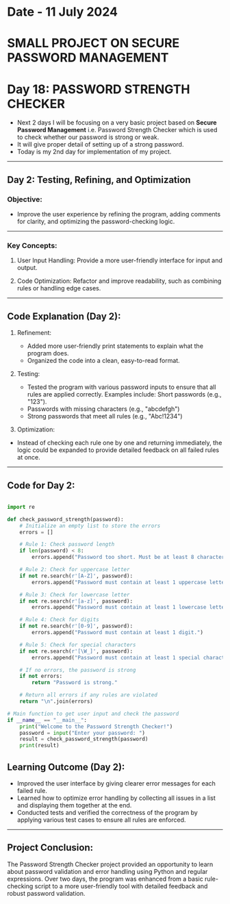 # Date - 11 July 2024
# SMALL PROJECT ON SECURE PASSWORD MANAGEMENT

# Day 18: PASSWORD STRENGTH CHECKER
- Next 2 days I will be focusing on a very basic project based on **Secure Password Management** i.e. Password Strength Checker which is used to check whether our password is strong or weak.
- It will give proper detail of setting up of a strong password.
- Today is my 2nd day for implementation of my project.

---

## Day 2: Testing, Refining, and Optimization
### Objective:
- Improve the user experience by refining the program, adding comments for clarity, and optimizing the password-checking logic.

---

### Key Concepts:
1. User Input Handling: Provide a more user-friendly interface for input and output.

2. Code Optimization: Refactor and improve readability, such as combining rules or handling edge cases.

---

## Code Explanation (Day 2):

1. Refinement:
    - Added more user-friendly print statements to explain what the program does.
    - Organized the code into a clean, easy-to-read format.

2. Testing:
    - Tested the program with various password inputs to ensure that all rules are applied correctly. Examples include:
    Short passwords (e.g., "123").
    - Passwords with missing characters (e.g., "abcdefgh")
    - Strong passwords that meet all rules (e.g., "Abc!1234")

3. Optimization:
- Instead of checking each rule one by one and returning immediately, the logic could be expanded to provide detailed feedback on all failed rules at once.

---

## Code for Day 2:

``` python

import re

def check_password_strength(password):
    # Initialize an empty list to store the errors
    errors = []

    # Rule 1: Check password length
    if len(password) < 8:
        errors.append("Password too short. Must be at least 8 characters.")

    # Rule 2: Check for uppercase letter
    if not re.search(r'[A-Z]', password):
        errors.append("Password must contain at least 1 uppercase letter.")

    # Rule 3: Check for lowercase letter
    if not re.search(r'[a-z]', password):
        errors.append("Password must contain at least 1 lowercase letter.")

    # Rule 4: Check for digits
    if not re.search(r'[0-9]', password):
        errors.append("Password must contain at least 1 digit.")

    # Rule 5: Check for special characters
    if not re.search(r'[\W_]', password):
        errors.append("Password must contain at least 1 special character (e.g., !@#$%^&*()).")

    # If no errors, the password is strong
    if not errors:
        return "Password is strong."

    # Return all errors if any rules are violated
    return "\n".join(errors)

# Main function to get user input and check the password
if __name__ == "__main__":
    print("Welcome to the Password Strength Checker!")
    password = input("Enter your password: ")
    result = check_password_strength(password)
    print(result)

``` 

## Learning Outcome (Day 2):
- Improved the user interface by giving clearer error messages for each failed rule.
- Learned how to optimize error handling by collecting all issues in a list and displaying them together at the end.
- Conducted tests and verified the correctness of the program by applying various test cases to ensure all rules are enforced.

---

## Project Conclusion:
The Password Strength Checker project provided an opportunity to learn about password validation and error handling using Python and regular expressions. Over two days, the program was enhanced from a basic rule-checking script to a more user-friendly tool with detailed feedback and robust password validation.






